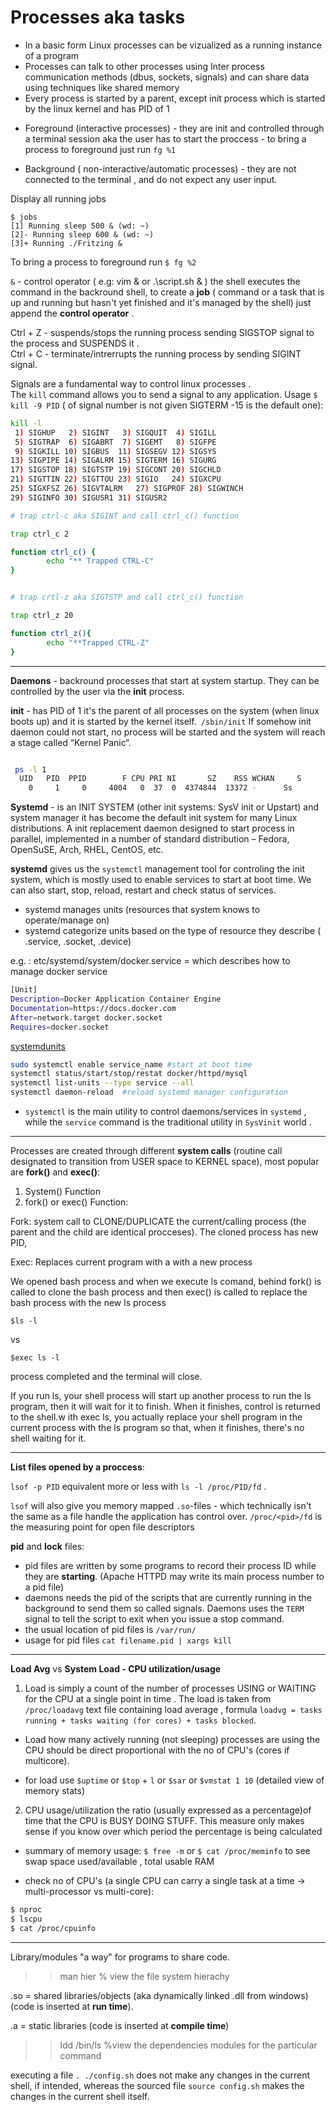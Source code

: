 # Processes aka tasks

- In a basic form Linux processes can be vizualized as a running instance of a program  
- Processes can talk to other processes using Inter process communication methods (dbus, sockets, signals) and can share data using techniques like shared memory   
- Every process is started by a parent, except init process which is started by the linux kernel and has PID of 1  



* Foreground (interactive processes) - they are init and controlled through a terminal session aka the user has to start the proccess
				     - to bring a process to foreground just run  `fg %1`

	
* Background ( non-interactive/automatic processes) - they are not connected to the terminal , and do not expect any user input.


Display all running jobs
```shell
$ jobs
[1] Running sleep 500 & (wd: ~)
[2]- Running sleep 600 & (wd: ~)
[3]+ Running ./Fritzing &
```
To bring a process to foreground run `$ fg %2`  

`&` - control operator ( e.g: vim & or .\script.sh & ) the shell executes the command in the backround shell, to create a **job** ( command or a task that is up and running but hasn't yet finished and it's managed by the shell) just append the **control operator** . 


Ctrl + Z - suspends/stops the running process sending SIGSTOP signal to the process and SUSPENDS it .  
Ctrl + C - terminate/intrerrupts the running process by sending SIGINT  signal.  


Signals are a fundamental way to control linux processes .  
The `kill` command allows you to send a signal to any application.  Usage `$ kill -9 PID` ( of signal number is not given SIGTERM -15 is the default one): 

```bash
kill -l
 1) SIGHUP	 2) SIGINT	 3) SIGQUIT	 4) SIGILL
 5) SIGTRAP	 6) SIGABRT	 7) SIGEMT	 8) SIGFPE
 9) SIGKILL	10) SIGBUS	11) SIGSEGV	12) SIGSYS
13) SIGPIPE	14) SIGALRM	15) SIGTERM	16) SIGURG
17) SIGSTOP	18) SIGTSTP	19) SIGCONT	20) SIGCHLD
21) SIGTTIN	22) SIGTTOU	23) SIGIO	24) SIGXCPU
25) SIGXFSZ	26) SIGVTALRM	27) SIGPROF	28) SIGWINCH
29) SIGINFO	30) SIGUSR1	31) SIGUSR2
```

```bash
# trap ctrl-c aka SIGINT and call ctrl_c() function

trap ctrl_c 2

function ctrl_c() {
        echo "** Trapped CTRL-C"
}


# trap crtl-z aka SIGTSTP and call ctrl_c() function

trap ctrl_z 20

function ctrl_z(){
        echo "**Trapped CTRL-Z"
}
```
-----------------------------------------------------------------------------------------------------
**Daemons** - backround processes that start at system startup. They can be controlled by the user via the __init__ process.  

**init** - has PID of 1 it's the parent of all processes on the system (when linux boots up) and it is started by the kernel itself.` /sbin/init`
If somehow init daemon could not start, no process will be started and the system will reach a stage called “Kernel Panic“. 

```bash

 ps -l 1
  UID   PID  PPID        F CPU PRI NI       SZ    RSS WCHAN     S             ADDR TTY           TIME CMD
    0     1     0     4004   0  37  0  4374844  13372 -      Ss                  0 ??         9:23.82 /sbin/launchd
```

**Systemd** -  is an INIT SYSTEM (other init systems: SysV init or Upstart) and system manager it has become the default init system for many Linux distributions. A init replacement daemon designed to start process in parallel, implemented in a number of standard distribution – Fedora, OpenSuSE, Arch, RHEL, CentOS, etc.

 **systemd** gives us the `systemctl` management tool for controling the init system, which is mostly used to enable services to start at boot time. We can also start, stop, reload, restart and check status of services.

- systemd manages units (resources that system knows to operate/manage on)
- systemd categorize units based on the type of resource they describe ( .service, .socket, .device)  

e.g. : etc/systemd/system/docker.service = which describes how to manage docker service  

```bash
[Unit]
Description=Docker Application Container Engine
Documentation=https://docs.docker.com
After=network.target docker.socket
Requires=docker.socket

```
[systemdunits](https://www.digitalocean.com/community/tutorials/understanding-systemd-units-and-unit-files)

```bash
sudo systemctl enable service_name #start at boot time
systemctl status/start/stop/restat docker/httpd/mysql
systemctl list-units --type service --all
systemctl daemon-reload  #reload systemd manager configuration
```   


- `systemctl` is the main utility to control daemons/services in `systemd` , while the `service` command is the traditional utility in `SysVinit` world . 

-----------------------------------------------------------------------------------------------------------------------------


Processes are created through different **system calls** (routine call designated to transition from USER space to KERNEL space), most popular are **fork()** and **exec()**:

1) System() Function 
2) fork() or exec() Function:


  Fork: system call to CLONE/DUPLICATE the current/calling process (the parent and the child are identical procceses). The cloned process has new PID,  
  
   Exec: Replaces current program with a with a new process 
  
  We opened bash process and when we execute ls comand, behind fork() is called to clone the bash process and then exec() is called to
  replace the bash process with the new ls process
  ```shell
  $ls -l
  ```
  vs  
  
  ```shell
  $exec ls -l
  ```
  process completed and the terminal will close.   
  
  If you run ls, your shell process will start up another process to run the ls program, then it will wait for it to finish. When it finishes, control is returned to the shell.w ith exec ls, you actually replace your shell program in the current process with the ls program so that, when it finishes, there's no shell waiting for it.  
  
 
-----------------------------------------------------------------------------------------------------------------------------

**List files opened by a proccess**:

 `lsof -p PID` equivalent more or less with `ls -l /proc/PID/fd` . 

`lsof` will also give you memory mapped `.so`-files - which technically isn't the same as a file handle the application has control over. `/proc/<pid>/fd` is the measuring point for open file descriptors
 

**pid** and **lock** files:

- pid files are written by some programs to record their process ID while they are **starting**. (Apache HTTPD may write its main process number to a pid file) 
- daemons needs the pid of the scripts that are currently running in the background to send them so called signals. Daemons uses the `TERM` signal to tell the script to exit when you issue a stop command.
- the usual location of pid files is `/var/run/`
- usage for pid files `cat filename.pid | xargs kill`


 

------------------------------------------------------------------------------------------------------------------------------
**Load Avg** vs **System Load - CPU utilization/usage**

1) Load is simply a count of the number of processes USING or WAITING for the CPU at a single point in time . The load is taken from `/proc/loadavg` text file containing load average , formula `loadvg = tasks running + tasks waiting (for cores) + tasks blocked`. 

- Load how many actively running (not sleeping) processes are using the CPU should be direct proportional with the no of CPU's (cores if multicore).

- for load use `$uptime` or `$top` + `l` or `$sar` or `$vmstat 1 10` (detailed view of memory stats)


2) CPU usage/utilization the ratio (usually expressed as a percentage)of time that the CPU is BUSY DOING STUFF. This measure only makes sense if you know over which period the percentage is being calculated

- summary of memory usage: `$ free -m` or `$ cat /proc/meminfo` to see swap space used/available , total usable RAM

- check no of CPU's (a single CPU can carry a single task at a time -> multi-processor vs multi-core): 
```bash
$ nproc
$ lscpu
$ cat /proc/cpuinfo
```
----------------------------------------------------------------------------------------------------------------------------

Library/modules "a way" for programs to share code.

>> man hier % view the file system hierachy 

.so = shared libraries/objects  (aka dynamically linked .dll from windows) (code is inserted at **run time**). 

.a = static libraries (code is inserted at **compile time**)

>> ldd /bin/ls  %view the dependencies modules for the particular command

executing a file `. ./config.sh`  does not make any changes in the current shell, if intended, whereas the sourced file `source config.sh` makes the changes in the current shell itself.
